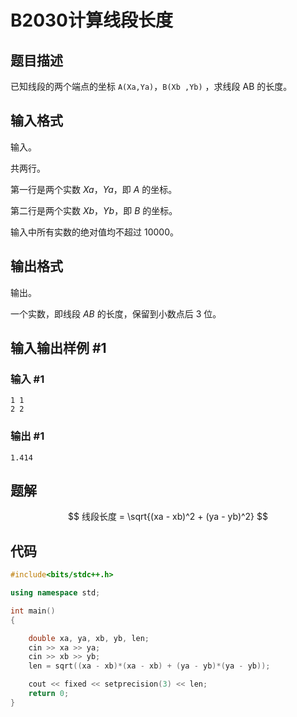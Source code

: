 # B2030计算线段长度

## 题目描述

已知线段的两个端点的坐标 `A(Xa,Ya)`，`B(Xb
,Yb)` ，求线段 AB 的长度。

## 输入格式

输入。

共两行。

第一行是两个实数 $Xa，Ya$，即 $A$ 的坐标。

第二行是两个实数 $Xb，Yb$，即 $B$ 的坐标。

输入中所有实数的绝对值均不超过 $10000$。

## 输出格式

输出。

一个实数，即线段 $AB$ 的长度，保留到小数点后 $3$ 位。

## 输入输出样例 #1

### 输入 #1

```
1 1
2 2
```

### 输出 #1

```
1.414
```

## 题解

$$
线段长度 = \sqrt{(xa - xb)^2 + (ya - yb)^2}
$$




## 代码

```cpp
#include<bits/stdc++.h>

using namespace std;

int main()
{

    double xa, ya, xb, yb, len;
    cin >> xa >> ya;
    cin >> xb >> yb;
    len = sqrt((xa - xb)*(xa - xb) + (ya - yb)*(ya - yb));

    cout << fixed << setprecision(3) << len;
    return 0;
}
```


